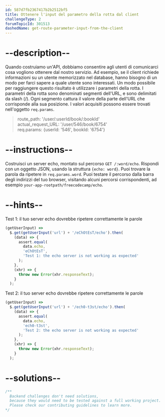 ```yaml
---
id: 587d7fb2367417b2b2512bf5
title: Ottenere l'input del parametro della rotta dal client
challengeType: 2
forumTopicId: 301513
dashedName: get-route-parameter-input-from-the-client
---
```


# --description--

Quando costruiamo un'API, dobbiamo consentire agli utenti di comunicarci cosa vogliono ottenere dal nostro servizio. Ad esempio, se il client richiede informazioni su un utente memorizzato nel database, hanno bisogno di un modo per farci sapere a quale utente sono interessati. Un modo possibile per raggiungere questo risultato è utilizzare i parametri della rotta. I parametri della rotta sono denominati segmenti dell'URL, e sono delimitati da slash (/). Ogni segmento cattura il valore della parte dell'URL che corrisponde alla sua posizione. I valori acquisiti possono essere trovati nell'oggetto `req.params`.

<blockquote>route_path: '/user/:userId/book/:bookId'<br>actual_request_URL: '/user/546/book/6754' <br>req.params: {userId: '546', bookId: '6754'}</blockquote>

# --instructions--

Costruisci un server echo, montato sul percorso `GET /:word/echo`. Rispondi con un oggetto JSON, usando la struttura `{echo: word}`. Puoi trovare la parola da ripetere in `req.params.word`. Puoi testare il percorso dalla barra degli indirizzi del tuo browser, visitando alcuni percorsi corrispondenti, ad esempio `your-app-rootpath/freecodecamp/echo`.

# --hints--

Test 1: il tuo server echo dovrebbe ripetere correttamente le parole

```js
(getUserInput) =>
  $.get(getUserInput('url') + '/eChOtEsT/echo').then(
    (data) => {
      assert.equal(
        data.echo,
        'eChOtEsT',
        'Test 1: the echo server is not working as expected'
      );
    },
    (xhr) => {
      throw new Error(xhr.responseText);
    }
  );
```

Test 2: il tuo server echo dovrebbe ripetere correttamente le parole

```js
(getUserInput) =>
  $.get(getUserInput('url') + '/ech0-t3st/echo').then(
    (data) => {
      assert.equal(
        data.echo,
        'ech0-t3st',
        'Test 2: the echo server is not working as expected'
      );
    },
    (xhr) => {
      throw new Error(xhr.responseText);
    }
  );
```

# --solutions--

```js
/**
  Backend challenges don't need solutions, 
  because they would need to be tested against a full working project. 
  Please check our contributing guidelines to learn more.
*/
```
